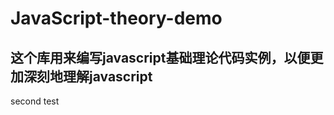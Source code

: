 JavaScript-theory-demo
============================
这个库用来编写javascript基础理论代码实例，以便更加深刻地理解javascript
-----------------------------------------------------------------------

 second test
